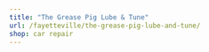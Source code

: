 ```yaml
---
title: "The Grease Pig Lube & Tune"
url: /fayetteville/the-grease-pig-lube-and-tune/
shop: car repair
---
```

